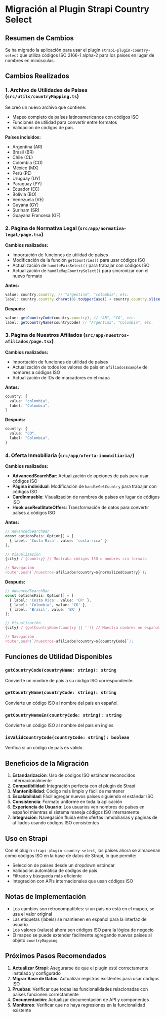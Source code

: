# Migración al Plugin Strapi Country Select

## Resumen de Cambios

Se ha migrado la aplicación para usar el plugin `strapi-plugin-country-select` que utiliza códigos ISO 3166-1 alpha-2 para los países en lugar de nombres en minúsculas.

## Cambios Realizados

### 1. Archivo de Utilidades de Países (`src/utils/countryMapping.ts`)

Se creó un nuevo archivo que contiene:
- Mapeo completo de países latinoamericanos con códigos ISO
- Funciones de utilidad para convertir entre formatos
- Validación de códigos de país

**Países incluidos:**
- Argentina (AR)
- Brasil (BR)
- Chile (CL)
- Colombia (CO)
- México (MX)
- Perú (PE)
- Uruguay (UY)
- Paraguay (PY)
- Ecuador (EC)
- Bolivia (BO)
- Venezuela (VE)
- Guyana (GY)
- Surinam (SR)
- Guayana Francesa (GF)

### 2. Página de Normativa Legal (`src/app/normativa-legal/page.tsx`)

**Cambios realizados:**
- Importación de funciones de utilidad de países
- Modificación de la función `getCountries()` para usar códigos ISO
- Actualización de `handlePaisSelect()` para trabajar con códigos ISO
- Actualización de `handleMapCountrySelect()` para sincronizar con el nuevo formato

**Antes:**
```typescript
value: country.country, // "argentina", "colombia", etc.
label: country.country.charAt(0).toUpperCase() + country.country.slice(1)
```

**Después:**
```typescript
value: getCountryCode(country.country), // "AR", "CO", etc.
label: getCountryName(countryCode) // "Argentina", "Colombia", etc.
```

### 3. Página de Nuestros Afiliados (`src/app/nuestros-afiliados/page.tsx`)

**Cambios realizados:**
- Importación de funciones de utilidad de países
- Actualización de todos los valores de país en `afiliadosExample` de nombres a códigos ISO
- Actualización de IDs de marcadores en el mapa

**Antes:**
```typescript
country: {
  value: "colombia",
  label: "Colombia",
}
```

**Después:**
```typescript
country: {
  value: "CO",
  label: "Colombia",
}
```

### 4. Oferta Inmobiliaria (`src/app/oferta-inmobiliaria/`)

**Cambios realizados:**
- **AdvancedSearchBar**: Actualización de opciones de país para usar códigos ISO
- **Página individual**: Modificación de `handleGetCountry` para trabajar con códigos ISO
- **CardInmueble**: Visualización de nombres de países en lugar de códigos ISO
- **Hook useRealStateOffers**: Transformación de datos para convertir países a códigos ISO

**Antes:**
```typescript
// AdvancedSearchBar
const optionsPais: Option[] = [
  { label: 'Costa Rica', value: 'costa-rica' }
];

// Visualización
{city} / {country} // Mostraba códigos ISO o nombres sin formato

// Navegación
router.push(`/nuestros-afiliados?country=${normalizedCountry}`);
```

**Después:**
```typescript
// AdvancedSearchBar
const optionsPais: Option[] = [
  { label: 'Costa Rica', value: 'CR' },
  { label: 'Colombia', value: 'CO' },
  { label: 'Brasil', value: 'BR' }
];

// Visualización
{city} / {getCountryName(country || '')} // Muestra nombres en español

// Navegación
router.push(`/nuestros-afiliados?country=${countryCode}`);
```

## Funciones de Utilidad Disponibles

### `getCountryCode(countryName: string): string`
Convierte un nombre de país a su código ISO correspondiente.

### `getCountryName(countryCode: string): string`
Convierte un código ISO al nombre del país en español.

### `getCountryNameEn(countryCode: string): string`
Convierte un código ISO al nombre del país en inglés.

### `isValidCountryCode(countryCode: string): boolean`
Verifica si un código de país es válido.

## Beneficios de la Migración

1. **Estandarización**: Uso de códigos ISO estándar reconocidos internacionalmente
2. **Compatibilidad**: Integración perfecta con el plugin de Strapi
3. **Mantenibilidad**: Código más limpio y fácil de mantener
4. **Escalabilidad**: Fácil agregar nuevos países siguiendo el estándar ISO
5. **Consistencia**: Formato uniforme en toda la aplicación
6. **Experiencia de Usuario**: Los usuarios ven nombres de países en español mientras el sistema maneja códigos ISO internamente
7. **Integración**: Navegación fluida entre ofertas inmobiliarias y páginas de afiliados usando códigos ISO consistentes

## Uso en Strapi

Con el plugin `strapi-plugin-country-select`, los países ahora se almacenan como códigos ISO en la base de datos de Strapi, lo que permite:

- Selección de países desde un dropdown estándar
- Validación automática de códigos de país
- Filtrado y búsqueda más eficiente
- Integración con APIs internacionales que usan códigos ISO

## Notas de Implementación

- Los cambios son retrocompatibles: si un país no está en el mapeo, se usa el valor original
- Las etiquetas (labels) se mantienen en español para la interfaz de usuario
- Los valores (values) ahora son códigos ISO para la lógica de negocio
- El mapeo se puede extender fácilmente agregando nuevos países al objeto `countryMapping`

## Próximos Pasos Recomendados

1. **Actualizar Strapi**: Asegurarse de que el plugin esté correctamente instalado y configurado
2. **Migrar Base de Datos**: Actualizar registros existentes para usar códigos ISO
3. **Pruebas**: Verificar que todas las funcionalidades relacionadas con países funcionen correctamente
4. **Documentación**: Actualizar documentación de API y componentes
5. **Monitoreo**: Verificar que no haya regresiones en la funcionalidad existente
